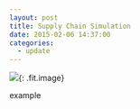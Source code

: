 ```yaml
---
layout: post
title: Supply Chain Simulation
date: 2015-02-06 14:37:00
categories:
  - update
---
```


![](/images/fulls/01.jpg){: .fit.image}


example 
